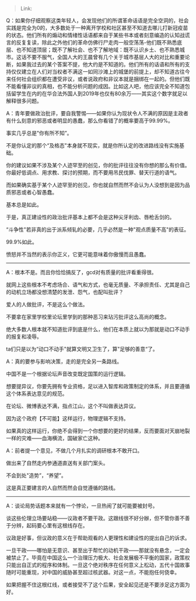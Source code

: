 > Link: 

Q：如果你仔细观察这类年轻人，会发现他们的所谓革命话语是完全空洞的，社会实践是完全为0的，大多数处于一种离开学校和社区甚至不知道去哪儿打新冠疫苗的状态。他们所有的煽动和情绪性话语都来自于某些书本或者刻意编造的认知战谎言的反复复读，除此之外他们的革命仿佛行尸走肉一般空荡荡-他们既不熟悉底层、也不知道顶层；既不了解社会、也不了解地域：既不认识乡土、也不熟悉城市。这话不要不服气，全国人大的王晨曾有几个关于城市基层人大的对比和重要论断，如果我过去的某个答案不提，他大约是不知道的。他们所有的话语和所有的支持仅仅建立在人们对当权者不满这一如同沙滩上的城堡的前提上，却不知道古往今来任何社会组织都在遭受非议，或者说政府和非议本就是捆绑在一起的。但他们既不能看懂非议的真相，也不能分析问题的成因。比如这人吧，他应该完全不知道包括留学生在内的在华合法外国人到2019年也仅有80余万——其实这个数字就足以解释很多问题。

A：青年要做政治批评，要自我警惕——如果你认为现状令人不满的原因是主政者有什么刻意的邪恶或者明显的愚蠢，那么你看错了的概率要高于99.99%。

事实几乎总是"你有所不知”。

不是你认定的那个“及格态"本身就不现实，就是你所认定的改进路线没有实施基础。

你的建议如果不涉及某个人迹罕至的创见，你的批评往往没有你想的那么有价值。你最好低调点、用求教、探讨的预期，而不要用吊民伐罪、替天行道的语气。

而如果确实基于某个人迹罕至的创见，你也就自然而然不会认为人没想到是因为品质邪恶或者心智愚蠢。

基本总是如此。

于是，真正建设性的政治批评基本上都不会是这种尖牙利齿、唇枪舌剑的。

“斗争性"若非真的出于派系倾轧的必要，几乎必然是一种"观点质量不高"的表征。

99.9%如此。

愤怒并不当然的表示你正义，它更可能意味着你傲慢而且愚蠢。

---

A：根本不是。而且你恰恰搞反了，gcd对有质量的批评看重得很。

就网上这些根本不考虑场合、语气和方式，也毫无质量、不承担责任、尤其是自己的动机立场都没想清楚的发泄、怨气，也配叫批评？

爱人的人做批评，不是这么个做法。

不要拿在家里学校里论坛里学到的那种恶习来玷污批评这么高尚的概念。

绝大多数人根本就不知道批评到底是什么，他们在本质上就以为那就是动口不动手的报复和凌辱。

ta们只是以为“动口不动手"就算文明又卫生了，算"足够的善意“了。

A：真的要参与影响决策，走的是完全另一条路线。

中国不是一个根据论坛声音改变既定国策的运行逻辑。

想要提异议，你要先拥有专业资格，足以进入智库和政策制定的体系，并且要遵循这个体系表达意见的规范。

在论坛、微博表达不满，指点江山，这个不叫做表达异议。

因为这个政府【不可能】这样运行，物理逻辑不支持。

如果真的这样运行，你绝不会得到一个你想要的更好的结果，反而要面对天崩地裂一样的灾难——血海横流，国破家亡这种。

A：前者提一个意见，不做几个月扎实的调研根本不敢开口。

做出来了自然走内参通道直送有关部门案头。

不会到处"造势”，“养望”。

这是真正要建言的人自然而然会自觉遵循的路线。

---

A：谈论局势话题本来就有一个悖论，一旦热闹了就可能要被封号。

谈这些伦理立场要站稳——议政者不要干政。这跟线很不好分辦，但不管你善不善于分辨，起码要心里有这根线存在。

议政是好事，但议政的意义在于帮助观看的人更理性和建设性的提出自己的诉求。

一旦干政——哪怕是无意识、甚至出于帮忙的动机干政——那就没有悬念，一定会被禁止了。毕竟在中国这么一个治理压力极大、社会发展极不平衡的国家，政策权只能出自正式的程序和体制。一旦这个绝对秩序在任何意义上松动，五代十国故事随时可能重现，对中国的威胁甚至超过核武器。对这一点，不能抱任何侥幸。

如果把握不住这根红线，或者接受不了这个后果，安全起见还是不要涉足这方面为好。
